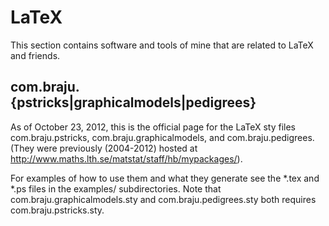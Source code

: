 LaTeX
=====

This section contains software and tools of mine that are related to LaTeX and friends.

com.braju.{pstricks|graphicalmodels|pedigrees}
----------------------------------------------
As of October 23, 2012, this is the official page for the LaTeX sty files com.braju.pstricks,
com.braju.graphicalmodels, and com.braju.pedigrees.  (They were previously (2004-2012) hosted
at http://www.maths.lth.se/matstat/staff/hb/mypackages/).

For examples of how to use them and what they generate see the *.tex and *.ps files in the
examples/ subdirectories.  Note that com.braju.graphicalmodels.sty and com.braju.pedigrees.sty
both requires com.braju.pstricks.sty.

